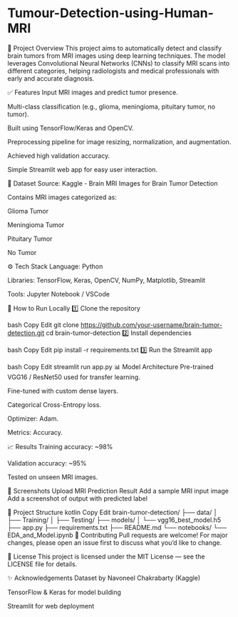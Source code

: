 # Tumour-Detection-using-Human-MRI


📌 Project Overview
This project aims to automatically detect and classify brain tumors from MRI images using deep learning techniques. The model leverages Convolutional Neural Networks (CNNs) to classify MRI scans into different categories, helping radiologists and medical professionals with early and accurate diagnosis.

✅ Features
Input MRI images and predict tumor presence.

Multi-class classification (e.g., glioma, meningioma, pituitary tumor, no tumor).

Built using TensorFlow/Keras and OpenCV.

Preprocessing pipeline for image resizing, normalization, and augmentation.

Achieved high validation accuracy.

Simple Streamlit web app for easy user interaction.

📂 Dataset
Source: Kaggle - Brain MRI Images for Brain Tumor Detection

Contains MRI images categorized as:

Glioma Tumor

Meningioma Tumor

Pituitary Tumor

No Tumor

⚙️ Tech Stack
Language: Python

Libraries: TensorFlow, Keras, OpenCV, NumPy, Matplotlib, Streamlit

Tools: Jupyter Notebook / VSCode

🚀 How to Run Locally
1️⃣ Clone the repository

bash
Copy
Edit
git clone https://github.com/your-username/brain-tumor-detection.git
cd brain-tumor-detection
2️⃣ Install dependencies

bash
Copy
Edit
pip install -r requirements.txt
3️⃣ Run the Streamlit app

bash
Copy
Edit
streamlit run app.py
📊 Model Architecture
Pre-trained VGG16 / ResNet50 used for transfer learning.

Fine-tuned with custom dense layers.

Categorical Cross-Entropy loss.

Optimizer: Adam.

Metrics: Accuracy.

📈 Results
Training accuracy: ~98%

Validation accuracy: ~95%

Tested on unseen MRI images.

📸 Screenshots
Upload MRI	Prediction Result
Add a sample MRI input image	Add a screenshot of output with predicted label

📌 Project Structure
kotlin
Copy
Edit
brain-tumor-detection/
├── data/
│   ├── Training/
│   ├── Testing/
├── models/
│   └── vgg16_best_model.h5
├── app.py
├── requirements.txt
├── README.md
└── notebooks/
    └── EDA_and_Model.ipynb
🤝 Contributing
Pull requests are welcome! For major changes, please open an issue first to discuss what you’d like to change.

📜 License
This project is licensed under the MIT License — see the LICENSE file for details.

✨ Acknowledgements
Dataset by Navoneel Chakrabarty (Kaggle)

TensorFlow & Keras for model building

Streamlit for web deployment

